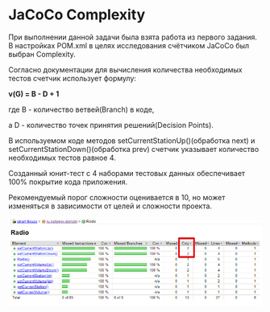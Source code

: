 # JaCoCo Complexity

При выполнении данной задачи была взята работа из первого задания.
В настройках POM.xml в целях исследования счётчиком JaCoCo был выбран Complexity.

Согласно документации для вычисления количества необходимых тестов счетчик использует формулу:

**v(G) = B - D + 1**

где B - количество ветвей(Branch) в коде,

а D - количество точек принятия решений(Decision Points).

В используемом коде методов setCurrentStationUp()(обработка next) и setCurrentStationDown()(обработка prev) счетчик указывает количество необходимых тестов равное 4.

Созданный юнит-тест с 4 наборами тестовых данных обеспечивает 100% покрытие кода приложения.

Рекомендуемый порог сложности оценивается в 10, но может изменяться в зависимости от целей
и сложности проекта.

![](complex2.png)
